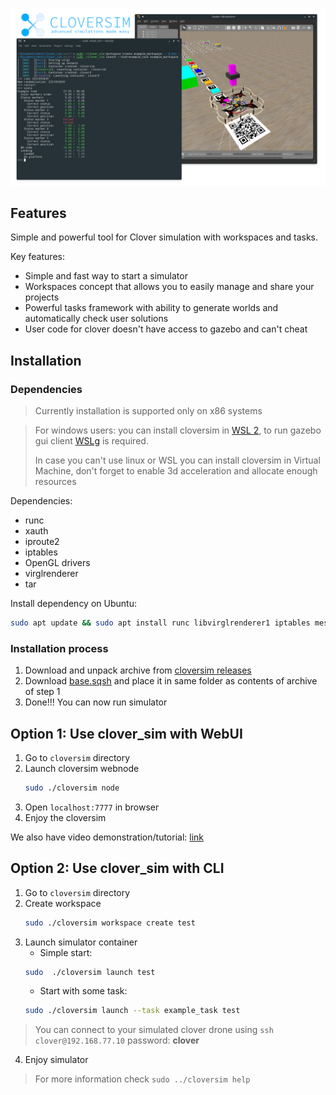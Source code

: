 ![Cloversim banner](./docs/banner.png)

## Features
Simple and powerful tool for Clover simulation with workspaces and tasks.

Key features:

- Simple and fast way to start a simulator
- Workspaces concept that allows you to easily manage and share your projects
- Powerful tasks framework with ability to generate worlds and automatically check user solutions
- User code for clover doesn't have access to gazebo and can't cheat

## Installation

### Dependencies

> Currently installation is supported only on x86 systems

> For windows users: you can install cloversim in [WSL 2](https://learn.microsoft.com/en-us/windows/wsl/install), to run gazebo gui client [WSLg](https://github.com/microsoft/wslg) is required.
>
> In case you can't use linux or WSL you can install cloversim in Virtual Machine, don't forget to enable 3d acceleration and allocate enough resources

Dependencies:
- runc
- xauth
- iproute2
- iptables
- OpenGL drivers
- virglrenderer
- tar

Install dependency on Ubuntu:
```bash
sudo apt update && sudo apt install runc libvirglrenderer1 iptables mesa-utils procps xauth tar
```

### Installation process
1. Download and unpack archive from [cloversim releases](https://github.com/FTL-team/clover_sim/releases)
2. Download [base.sqsh](https://drive.google.com/file/d/1g2m74UiFM8sQkwyFyCn8fJp3ZVH7-PXl/view?usp=sharing) and place it in same folder as contents of archive of step 1
3. Done!!! You can now run simulator


## Option 1: Use clover_sim with WebUI

1. Go to `cloversim` directory
2. Launch cloversim webnode
    ```bash
    sudo ./cloversim node
    ```
3. Open `localhost:7777` in browser
4. Enjoy the cloversim

We also have video demonstration/tutorial: [link](https://youtu.be/aPOPHD3M3ZM) 

## Option 2: Use clover_sim with CLI

1. Go to `cloversim` directory
2. Create workspace
    ```bash
    sudo ./cloversim workspace create test
    ```
3. Launch simulator container
    - Simple start:
    ```bash
    sudo  ./cloversim launch test
    ```
    - Start with some task:
    ```bash
    sudo ./cloversim launch --task example_task test
    ```
    
> You can connect to your simulated clover drone using `ssh clover@192.168.77.10` password: **clover**

4. Enjoy simulator

> For more information check `sudo ../cloversim help`